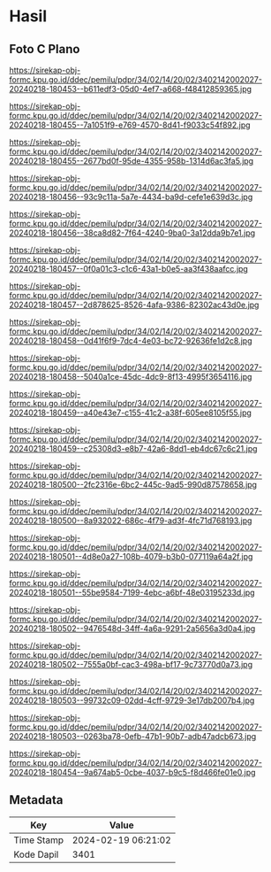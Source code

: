 # Hasil

## Foto C Plano

https://sirekap-obj-formc.kpu.go.id/ddec/pemilu/pdpr/34/02/14/20/02/3402142002027-20240218-180453--b611edf3-05d0-4ef7-a668-f48412859365.jpg

https://sirekap-obj-formc.kpu.go.id/ddec/pemilu/pdpr/34/02/14/20/02/3402142002027-20240218-180455--7a1051f9-e769-4570-8d41-f9033c54f892.jpg

https://sirekap-obj-formc.kpu.go.id/ddec/pemilu/pdpr/34/02/14/20/02/3402142002027-20240218-180455--2677bd0f-95de-4355-958b-1314d6ac3fa5.jpg

https://sirekap-obj-formc.kpu.go.id/ddec/pemilu/pdpr/34/02/14/20/02/3402142002027-20240218-180456--93c9c11a-5a7e-4434-ba9d-cefe1e639d3c.jpg

https://sirekap-obj-formc.kpu.go.id/ddec/pemilu/pdpr/34/02/14/20/02/3402142002027-20240218-180456--38ca8d82-7f64-4240-9ba0-3a12dda9b7e1.jpg

https://sirekap-obj-formc.kpu.go.id/ddec/pemilu/pdpr/34/02/14/20/02/3402142002027-20240218-180457--0f0a01c3-c1c6-43a1-b0e5-aa3f438aafcc.jpg

https://sirekap-obj-formc.kpu.go.id/ddec/pemilu/pdpr/34/02/14/20/02/3402142002027-20240218-180457--2d878625-8526-4afa-9386-82302ac43d0e.jpg

https://sirekap-obj-formc.kpu.go.id/ddec/pemilu/pdpr/34/02/14/20/02/3402142002027-20240218-180458--0d41f6f9-7dc4-4e03-bc72-92636fe1d2c8.jpg

https://sirekap-obj-formc.kpu.go.id/ddec/pemilu/pdpr/34/02/14/20/02/3402142002027-20240218-180458--5040a1ce-45dc-4dc9-8f13-4995f3654116.jpg

https://sirekap-obj-formc.kpu.go.id/ddec/pemilu/pdpr/34/02/14/20/02/3402142002027-20240218-180459--a40e43e7-c155-41c2-a38f-605ee8105f55.jpg

https://sirekap-obj-formc.kpu.go.id/ddec/pemilu/pdpr/34/02/14/20/02/3402142002027-20240218-180459--c25308d3-e8b7-42a6-8dd1-eb4dc67c6c21.jpg

https://sirekap-obj-formc.kpu.go.id/ddec/pemilu/pdpr/34/02/14/20/02/3402142002027-20240218-180500--2fc2316e-6bc2-445c-9ad5-990d87578658.jpg

https://sirekap-obj-formc.kpu.go.id/ddec/pemilu/pdpr/34/02/14/20/02/3402142002027-20240218-180500--8a932022-686c-4f79-ad3f-4fc71d768193.jpg

https://sirekap-obj-formc.kpu.go.id/ddec/pemilu/pdpr/34/02/14/20/02/3402142002027-20240218-180501--4d8e0a27-108b-4079-b3b0-077119a64a2f.jpg

https://sirekap-obj-formc.kpu.go.id/ddec/pemilu/pdpr/34/02/14/20/02/3402142002027-20240218-180501--55be9584-7199-4ebc-a6bf-48e03195233d.jpg

https://sirekap-obj-formc.kpu.go.id/ddec/pemilu/pdpr/34/02/14/20/02/3402142002027-20240218-180502--9476548d-34ff-4a6a-9291-2a5656a3d0a4.jpg

https://sirekap-obj-formc.kpu.go.id/ddec/pemilu/pdpr/34/02/14/20/02/3402142002027-20240218-180502--7555a0bf-cac3-498a-bf17-9c73770d0a73.jpg

https://sirekap-obj-formc.kpu.go.id/ddec/pemilu/pdpr/34/02/14/20/02/3402142002027-20240218-180503--99732c09-02dd-4cff-9729-3e17db2007b4.jpg

https://sirekap-obj-formc.kpu.go.id/ddec/pemilu/pdpr/34/02/14/20/02/3402142002027-20240218-180503--0263ba78-0efb-47b1-90b7-adb47adcb673.jpg

https://sirekap-obj-formc.kpu.go.id/ddec/pemilu/pdpr/34/02/14/20/02/3402142002027-20240218-180454--9a674ab5-0cbe-4037-b9c5-f8d466fe01e0.jpg


## Metadata

| Key        | Value               |
| ---------- | ------------------- |
| Time Stamp | 2024-02-19 06:21:02 |
| Kode Dapil | 3401                |




